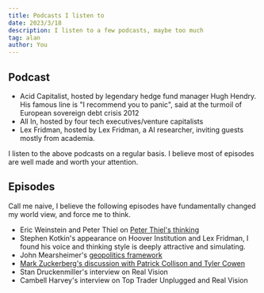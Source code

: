```yaml
---
title: Podcasts I listen to
date: 2023/3/18
description: I listen to a few podcasts, maybe too much
tag: alan
author: You
---
```


## Podcast

- Acid Capitalist,  hosted by legendary hedge fund manager Hugh Hendry. His famous line is "I recommend you to panic", said at the turmoil of European sovereign debt crisis 2012
- All In, hosted by four tech executives/venture capitalists
- Lex Fridman, hosted by Lex Fridman, a AI researcher, inviting guests mostly from academia.

I listen to the above podcasts on a regular basis. I believe most of episodes are well made and worth your attention.

## Episodes

Call me naive, I believe the following episodes have fundamentally changed my world view, and force me to think.

- Eric Weinstein and Peter Thiel on [Peter Thiel's thinking](https://www.youtube.com/watch?v=nM9f0W2KD5s)
- Stephen Kotkin's appearance on Hoover Institution and Lex Fridman, I found his voice and thinking style is deeply attractive and simulating.
- John Mearsheimer's [geopolitics framework](https://www.youtube.com/watch?v=m-2Oy3MVyyA)
- [Mark Zuckerberg's discussion with Patrick Collison and Tyler Cowen](https://www.youtube.com/watch?v=OuvrZFJLXSk)
- Stan Druckenmiller's interview on Real Vision
- Cambell Harvey's interview on Top Trader Unplugged and Real Vision

